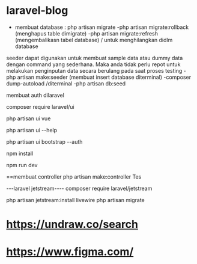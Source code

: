 # laravel-blog

- membuat database : php artisan migrate
-php artisan migrate:rollback (menghapus table dimigrate)
-php artisan migrate:refresh (mengembalikasn tabel database) / untuk menghilangkan didlm database


seeder dapat digunakan untuk membuat sample data atau dummy data dengan command yang sederhana. Maka anda tidak perlu repot untuk melakukan penginputan data secara berulang pada saat proses testing
-php artisan make:seeder (membuat insert database diterminal)
-composer dump-autoload /diterminal
-php artisan db:seed

membuat auth dilaravel

composer require laravel/ui



php artisan ui vue


php artisan ui --help

 php artisan ui bootstrap --auth
 
 npm install
 
 npm run dev
 
 
 ==membuat controller php artisan make:controller Tes
 
 
 ---laravel jetstream----
 composer require laravel/jetstream
 
 php artisan jetstream:install livewire
 php artisan migrate
 
 
 #  https://undraw.co/search
 
 # https://www.figma.com/
 
 
 
